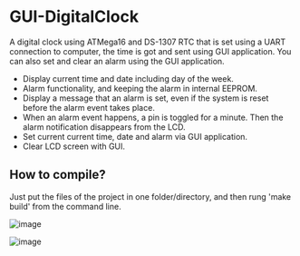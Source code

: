 # GUI-DigitalClock
A digital clock using ATMega16 and DS-1307 RTC that is set using a UART connection to computer, the time is got and sent using GUI application. You can also set and clear an alarm using the GUI application.

* Display current time and date including day of the week.
* Alarm functionality, and keeping the alarm in internal EEPROM.
* Display a message that an alarm is set, even if the system is reset before the alarm event takes place.
* When an alarm event happens, a pin is toggled for a minute. Then the alarm notification disappears from the LCD.
* Set current current time, date and alarm via GUI application.
* Clear LCD screen with GUI.

## How to compile?
Just put the files of the project in one folder/directory, and then rung 'make build' from the command line.


![image](https://user-images.githubusercontent.com/4983318/73891770-a4ba3500-487d-11ea-98f2-499f5c0fce2e.png) 

![image](https://user-images.githubusercontent.com/4983317/73939388-04eabe80-48f2-11ea-918b-3a90808dafb3.jpg)
